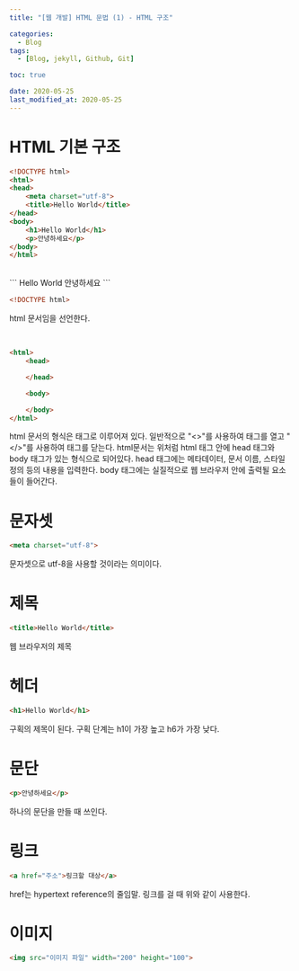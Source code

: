 ```yaml
---
title: "[웹 개발] HTML 문법 (1) - HTML 구조"

categories:
  - Blog
tags:
  - [Blog, jekyll, Github, Git]

toc: true

date: 2020-05-25
last_modified_at: 2020-05-25
---
```


# HTML 기본 구조
```html
<!DOCTYPE html>
<html>
<head>
    <meta charset="utf-8">
    <title>Hello World</title>
</head>
<body>
    <h1>Hello World</h1>
    <p>안녕하세요</p>
</body>
</html>
```
<br>
```
Hello World
안녕하세요
``` <br>


```html
<!DOCTYPE html>
```
html 문서임을 선언한다.

<br>

```html
<html>
    <head>

    </head>

    <body>

    </body>
</html>
```
html 문서의 형식은 태그로 이루어져 있다. 일반적으로 "<>"를 사용하여 태그를 열고 "</>"를 사용하여 태그를 닫는다. html문서는 위처럼 html 태그 안에 head 태그와 body 태그가 있는 형식으로 되어있다. head 태그에는 메타데이터, 문서 이름, 스타일 정의 등의 내용을 입력한다. body 태그에는 실질적으로 웹 브라우저 안에 출력될 요소들이 들어간다.<br>

# 문자셋
```html
<meta charset="utf-8">
```
문자셋으로 utf-8을 사용할 것이라는 의미이다.<br>

# 제목
```html
<title>Hello World</title>
```
웹 브라우저의 제목

# 헤더
```html
<h1>Hello World</h1>
```
구획의 제목이 된다. 구획 단계는 h1이 가장 높고 h6가 가장 낮다.

# 문단
```html
<p>안녕하세요</p>
```
하나의 문단을 만들 때 쓰인다.

# 링크
```html
<a href="주소">링크할 대상</a>
```
href는 hypertext reference의 줄임말. 링크를 걸 때 위와 같이 사용한다.

# 이미지
```html
<img src="이미지 파일" width="200" height="100">
```
